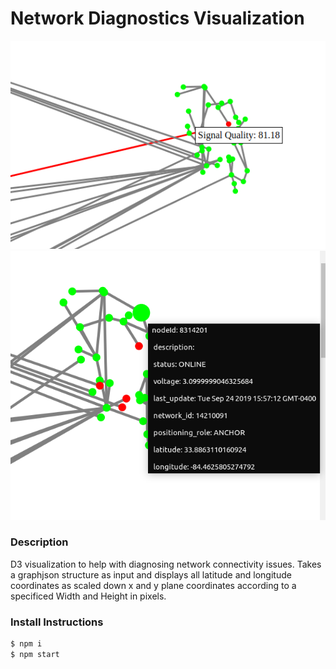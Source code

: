 # Network Diagnostics Visualization

![networkgraph screenshot](networkgraph1.png)
![networkgraph screenshot2](networkgraph2.png)

### Description

D3 visualization to help with diagnosing network connectivity issues. Takes a graphjson structure as input and displays all latitude and longitude coordinates as scaled down x and y plane coordinates according to a specificed Width and Height in pixels.

### Install Instructions

```bash
$ npm i
$ npm start
```
